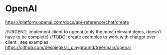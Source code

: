 # OpenAI

https://platform.openai.com/docs/api-reference/chat/create


//URGENT: implement client to openai (only the most relevant items, doesn't have to be complete)
//TODO: create examples to work with chatgpt over client , see examples https://github.com/despiegk/ai_playground/tree/main/openai